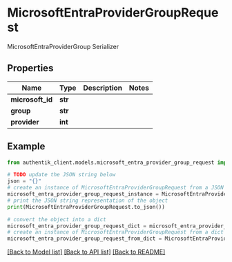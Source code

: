 # MicrosoftEntraProviderGroupRequest

MicrosoftEntraProviderGroup Serializer

## Properties

Name | Type | Description | Notes
------------ | ------------- | ------------- | -------------
**microsoft_id** | **str** |  | 
**group** | **str** |  | 
**provider** | **int** |  | 

## Example

```python
from authentik_client.models.microsoft_entra_provider_group_request import MicrosoftEntraProviderGroupRequest

# TODO update the JSON string below
json = "{}"
# create an instance of MicrosoftEntraProviderGroupRequest from a JSON string
microsoft_entra_provider_group_request_instance = MicrosoftEntraProviderGroupRequest.from_json(json)
# print the JSON string representation of the object
print(MicrosoftEntraProviderGroupRequest.to_json())

# convert the object into a dict
microsoft_entra_provider_group_request_dict = microsoft_entra_provider_group_request_instance.to_dict()
# create an instance of MicrosoftEntraProviderGroupRequest from a dict
microsoft_entra_provider_group_request_from_dict = MicrosoftEntraProviderGroupRequest.from_dict(microsoft_entra_provider_group_request_dict)
```
[[Back to Model list]](../README.md#documentation-for-models) [[Back to API list]](../README.md#documentation-for-api-endpoints) [[Back to README]](../README.md)


